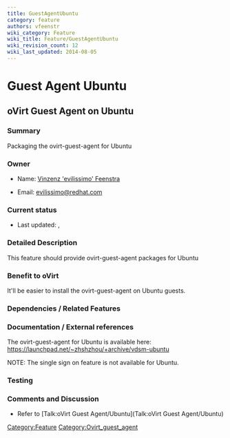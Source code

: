 ```yaml
---
title: GuestAgentUbuntu
category: feature
authors: vfeenstr
wiki_category: Feature
wiki_title: Feature/GuestAgentUbuntu
wiki_revision_count: 12
wiki_last_updated: 2014-08-05
---
```


# Guest Agent Ubuntu

## oVirt Guest Agent on Ubuntu

### Summary

Packaging the ovirt-guest-agent for Ubuntu

### Owner

*   Name: [ Vinzenz 'evilissimo' Feenstra](User:Vfeenstr)

<!-- -->

*   Email: <evilissimo@redhat.com>

### Current status

*   Last updated: ,

### Detailed Description

This feature should provide ovirt-guest-agent packages for Ubuntu

### Benefit to oVirt

It'll be easier to install the ovirt-guest-agent on Ubuntu guests.

### Dependencies / Related Features

### Documentation / External references

The ovirt-guest-agent for Ubuntu is available here: <https://launchpad.net/~zhshzhou/+archive/vdsm-ubuntu>

NOTE: The single sign on feature is not available for Ubuntu.

### Testing

### Comments and Discussion

*   Refer to [Talk:oVirt Guest Agent/Ubuntu](Talk:oVirt Guest Agent/Ubuntu)

<Category:Feature> <Category:Ovirt_guest_agent>
